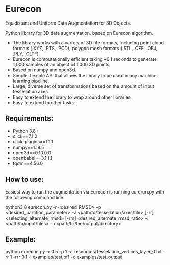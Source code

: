 # Eurecon

Equidistant and Uniform Data Augmentation for 3D Objects.

Python library for 3D data augmentation, based on Eurecon algorithm. 

- The library works with a variety of 3D file formats, including point cloud formats (.XYZ, .PTS, .PCD), polygon mesh formats (.STL, .OFF, .OBJ, .PLY, .GLTF).
- Eurecon is computationally efficient taking ~0.1 seconds to generate 1,000 samples  of an object of 1,000 3D points. 
- Based on numpy and open3d.
- Simple, flexible API that allows the library to be used in any machine learning pipeline.
- Large, diverse set of transformations based on the amount of input tessellation axes.
- Easy to extend the library to wrap around other libraries.
- Easy to extend to other tasks.



## Requirements:
- Python 3.8+
- click==7.1.2
- click-plugins==1.1.1
- numpy==1.19.5
- open3d==0.10.0.0
- openbabel==3.1.1.1
- tqdm==4.56.0


## How to use:

Easiest way to run the augmentation via Eurecon is running eurerun.py with the following command line:

python3.8 eurecon.py -r <desired_RMSD> -p <desired_partition_parameter> -a <path/to/tessellation/axes/file> [-rr] <selecting_alternate_rmsd> [-rrr] <desired_alternate_rmsd_ratio> -i <path/to/input/files> -o <path/to/the/output/directory>

## Example:

python eurecon.py -r 0.5 -p 1 -a resources/tesselation_vertices_layer_0.txt -rr 1 -rrr 0.1 -i examples/test.off -o examples/test_output
